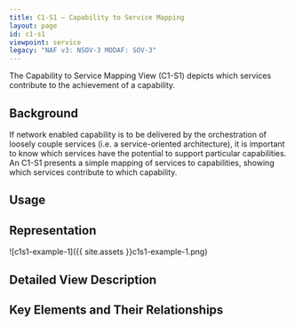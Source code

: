 ```yaml
---
title: C1-S1 – Capability to Service Mapping
layout: page
id: c1-s1
viewpoint: service
legacy: "NAF v3: NSOV-3 MODAF: SOV-3"
---
```



The Capability to Service Mapping View (C1-S1) depicts which services
contribute to the achievement of a capability.

## Background

If network enabled capability is to be delivered by the orchestration of
loosely couple services (i.e. a service-oriented architecture), it is
important to know which services have the potential to support
particular capabilities. An C1-S1 presents a simple mapping of services
to capabilities, showing which services contribute to which capability.

## Usage

## Representation

![c1s1-example-1]({{ site.assets }}c1s1-example-1.png)

## Detailed View Description

## Key Elements and Their Relationships
